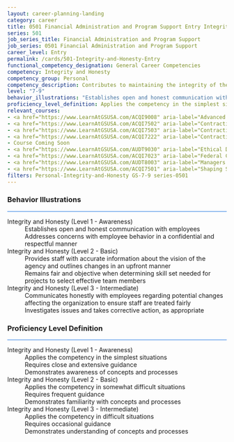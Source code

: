 ```yaml
---
layout: career-planning-landing
category: career
title: 0501 Financial Administration and Program Support Entry Integrity and Honesty
series: 501
job_series_title: Financial Administration and Program Support
job_series: 0501 Financial Administration and Program Support
career_level: Entry
permalink: /cards/501-Integrity-and-Honesty-Entry
functional_competency_designation: General Career Competencies
competency: Integrity and Honesty
competency_group: Personal
competency_description: Contributes to maintaining the integrity of the organization; displays high standards of ethical conduct and understands the impact of violating these standards on an organization, self, and others; is trustworthy
level: "7-9"
behavior_illustrations: "Establishes open and honest communication with employees ? Addresses concerns with employee behavior in a confidential and respectful manner ? Provides staff with accurate information about the vision of the agency and outlines changes in an upfront manner ? Remains fair and objective when determining skill set needed for projects to select effective team members ? Communicates honestly with employees regarding potential changes affecting the organization to ensure staff are treated fairly ? Investigates issues and takes corrective action, as appropriate"
proficiency_level_definition: Applies the competency in the simplest situations ? Requires close and extensive guidance ? Demonstrates awareness of concepts and processes ? Applies the competency in somewhat difficult situations ? Requires frequent guidance ? Demonstrates familiarity with concepts and processes ? Applies the competency in difficult situations ? Requires occasional guidance ? Demonstrates understanding of concepts and processes
relevant_courses: 
- <a href="https://www.LearnAtGSUSA.com/ACQI9008" aria-label="Advanced COR Workshop (ACQI9008), GSU - https://www.LearnAtGSUSA.com/ACQI9008">Advanced COR Workshop (ACQI9008), GSU</a>
- <a href="https://www.LearnAtGSUSA.com/ACQI7502" aria-label="Contracting Basics for Administrative Personnel (ACQI7502), GSU - https://www.LearnAtGSUSA.com/ACQI7502">Contracting Basics for Administrative Personnel (ACQI7502), GSU</a>
- <a href="https://www.LearnAtGSUSA.com/ACQI7503" aria-label="Contracting Basics for CORs (ACQI7503), GSU - https://www.LearnAtGSUSA.com/ACQI7503">Contracting Basics for CORs (ACQI7503), GSU</a>
- <a href="https://www.LearnAtGSUSA.com/ACQI7222" aria-label="Contracting Officer's Representative Course (ACQI7222), GSU - https://www.LearnAtGSUSA.com/ACQI7222">Contracting Officer's Representative Course (ACQI7222), GSU</a>
- Course Coming Soon
- <a href="https://www.LearnAtGSUSA.com/AUDT9030" aria-label="Ethical Decision Making for Auditors/Leaders (AUDT9030), GSU - https://www.LearnAtGSUSA.com/AUDT9030">Ethical Decision Making for Auditors/Leaders (AUDT9030), GSU</a>
- <a href="https://www.LearnAtGSUSA.com/ACQI7023" aria-label="Federal Contracting&#58; Ethics Compliance and Enforcement (ACQI7023), GSU - https://www.LearnAtGSUSA.com/ACQI7023">Federal Contracting&#58; Ethics Compliance and Enforcement (ACQI7023), GSU</a>
- <a href="https://www.LearnAtGSUSA.com/AUDT8003" aria-label="Managers and Auditors Roles in Assessing Internal Controls (AUDT8003), GSU - https://www.LearnAtGSUSA.com/AUDT8003">Managers and Auditors Roles in Assessing Internal Controls (AUDT8003), GSU</a>
- <a href="https://www.LearnAtGSUSA.com/ACQI7501" aria-label="Shaping Smart Business Arrangements (ACQI7501), GSU - https://www.LearnAtGSUSA.com/ACQI7501">Shaping Smart Business Arrangements (ACQI7501), GSU</a>
filters: Personal-Integrity-and-Honesty GS-7-9 series-0501
---
```


<div class="desktop:grid-col-6 margin-y-3">
  <div class="border-top-2 bg-white padding-3 shadow-5 height-full members-hover border-1px button-border border-top-blue radius-lg card-text-color">
    <h3>Behavior Illustrations</h3>
    <hr style="background-color: #1b74e0 !important;"/>
    <dl class="text-base card-content-color"><dt>Integrity and Honesty (Level 1 - Awareness)</dt><dd>Establishes open and honest communication with employees </dd><dd> Addresses concerns with employee behavior in a confidential and respectful manner</dd><dt>Integrity and Honesty (Level 2 - Basic)</dt><dd>Provides staff with accurate information about the vision of the agency and outlines changes in an upfront manner </dd><dd> Remains fair and objective when determining skill set needed for projects to select effective team members</dd><dt>Integrity and Honesty (Level 3 - Intermediate)</dt><dd>Communicates honestly with employees regarding potential changes affecting the organization to ensure staff are treated fairly </dd><dd> Investigates issues and takes corrective action, as appropriate</dd></dl>
  </div>
</div>
<div class="desktop:grid-col-6 margin-y-3">
  <div class="border-top-2 bg-white padding-3 shadow-5 height-full members-hover border-1px button-border border-top-blue radius-lg card-text-color">
    <h3>Proficiency Level Definition</h3>
     <hr style="background-color: #1b74e0 !important;"/>
    <dl class="text-base card-content-color"><dt>Integrity and Honesty (Level 1 - Awareness)</dt><dd>Applies the competency in the simplest situations </dd><dd> Requires close and extensive guidance </dd><dd> Demonstrates awareness of concepts and processes</dd><dt>Integrity and Honesty (Level 2 - Basic)</dt><dd>Applies the competency in somewhat difficult situations </dd><dd> Requires frequent guidance </dd><dd> Demonstrates familiarity with concepts and processes</dd><dt>Integrity and Honesty (Level 3 - Intermediate)</dt><dd>Applies the competency in difficult situations </dd><dd> Requires occasional guidance </dd><dd> Demonstrates understanding of concepts and processes</dd></dl>
  </div>
</div>
